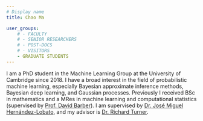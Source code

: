 ```yaml
---
# Display name
title: Chao Ma

user_groups:
    # - FACULTY
    # - SENIOR RESEARCHERS
    # - POST-DOCS
    # - VISITORS
    - GRADUATE STUDENTS
---
```




I am a PhD student in the Machine Learning Group at the University of Cambridge since 2018. I have a broad interest in the field of probabilistic machine learning, especially Bayesian approximate inference methods, Bayesian deep learning, and Gaussian processes. Previously I received BSc in mathematics and a MRes in machine learning and computational statistics (supervised by [Prof. David Barber](http://web4.cs.ucl.ac.uk/staff/D.Barber/pmwiki/pmwiki.php)). I am supervised by [Dr. José Miguel Hernández-Lobato](https://jmhl.org/), and my advisor is [Dr. Richard Turner](http://web4.cs.ucl.ac.uk/staff/D.Barber/pmwiki/pmwiki.php).